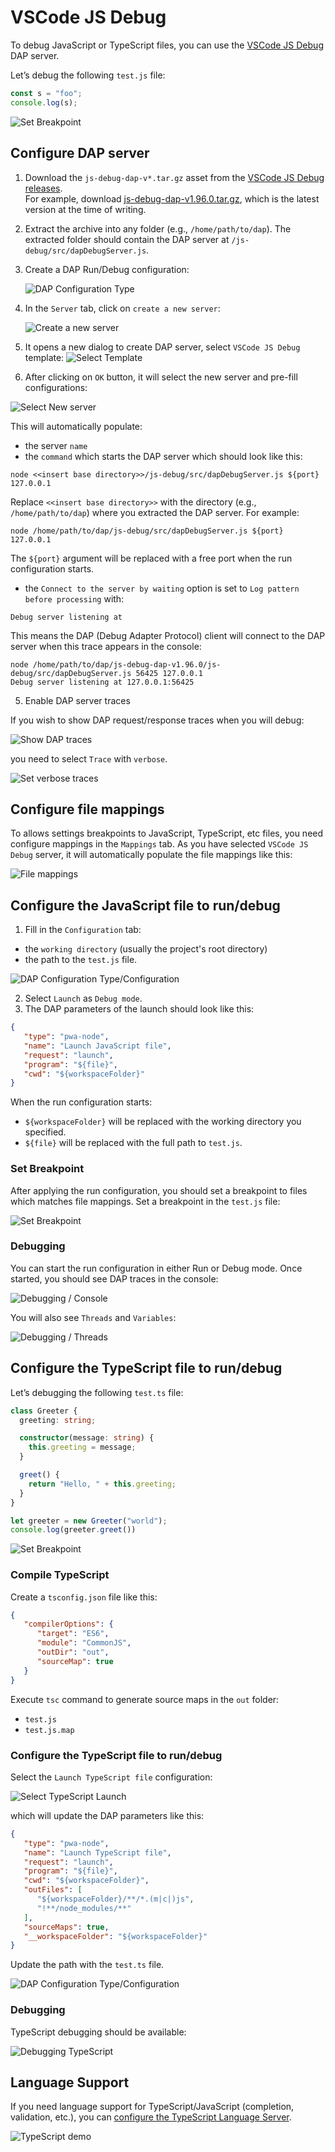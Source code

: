 # VSCode JS Debug

To debug JavaScript or TypeScript files, you can use the [VSCode JS Debug](https://github.com/microsoft/vscode-js-debug) DAP server.

Let’s debug the following `test.js` file:

```js
const s = "foo";
console.log(s);
```

![Set Breakpoint](../images/vscode-js-debug/set_breakpoint.png)

## Configure DAP server

1. Download the `js-debug-dap-v*.tar.gz` asset from the [VSCode JS Debug releases](https://github.com/microsoft/vscode-js-debug/releases).  
   For example, download [js-debug-dap-v1.96.0.tar.gz](https://github.com/microsoft/vscode-js-debug/releases/download/v1.96.0/js-debug-dap-v1.96.0.tar.gz), which is the latest version at the time of writing.

2. Extract the archive into any folder (e.g., `/home/path/to/dap`). The extracted folder should contain the DAP server at `/js-debug/src/dapDebugServer.js`.

3. Create a DAP Run/Debug configuration:

   ![DAP Configuration Type](../images/DAP_config_type.png)

4. In the `Server` tab, click on `create a new server`:

   ![Create a new server](../images/DAP_server_create_link.png)

5. It opens a new dialog to create DAP server, select `VSCode JS Debug` template:
   ![Select Template](../images/vscode-js-debug/select_template.png)

6. After clicking on `OK` button, it will select the new server and pre-fill configurations:

![Select New server](../images/vscode-js-debug/select_new_server.png)

This will automatically populate: 

 * the server `name`
 * the `command` which starts the DAP server which should look like this:

```
node <<insert base directory>>/js-debug/src/dapDebugServer.js ${port} 127.0.0.1
```

Replace `<<insert base directory>>` with the directory  (e.g., `/home/path/to/dap`) where you extracted the DAP server. For example:

```
node /home/path/to/dap/js-debug/src/dapDebugServer.js ${port} 127.0.0.1
```

The `${port}` argument will be replaced with a free port when the run configuration starts.

 * the `Connect to the server by waiting` option is set to `Log pattern before processing` with:

 ```
 Debug server listening at
```

This means the DAP (Debug Adapter Protocol) client will connect to the DAP server when this trace appears in the console:

```
node /home/path/to/dap/js-debug-dap-v1.96.0/js-debug/src/dapDebugServer.js 56425 127.0.0.1
Debug server listening at 127.0.0.1:56425
```

5. Enable DAP server traces

If you wish to show DAP request/response traces when you will debug:

![Show DAP traces](../images/vscode-js-debug/traces_in_console.png)

you need to select `Trace` with `verbose`.

![Set verbose traces](../images/vscode-js-debug/set_traces.png)

## Configure file mappings

To allows settings breakpoints to JavaScript, TypeScript, etc files, you need configure mappings in the `Mappings` tab.
As you have selected `VSCode JS Debug` server, it will automatically populate the file mappings like this:

![File mappings](../images/vscode-js-debug/file_mappings_tab.png)

## Configure the JavaScript file to run/debug

1. Fill in the `Configuration` tab:

- the `working directory` (usually the project's root directory) 
- the path to the `test.js` file.

![DAP Configuration Type/Configuration](../images/vscode-js-debug/configuration_tab.png)

2. Select `Launch` as `Debug mode`.
3. The DAP parameters of the launch should look like this:

```json
{
   "type": "pwa-node",
   "name": "Launch JavaScript file",
   "request": "launch",
   "program": "${file}",
   "cwd": "${workspaceFolder}"
}
```

When the run configuration starts:

- `${workspaceFolder}` will be replaced with the working directory you specified.
- `${file}` will be replaced with the full path to `test.js`.

### Set Breakpoint

After applying the run configuration, you should set a breakpoint to files which matches file mappings.
Set a breakpoint in the `test.js` file:

![Set Breakpoint](../images/vscode-js-debug/set_breakpoint.png)

### Debugging

You can start the run configuration in either Run or Debug mode. Once started, you should see DAP traces in the console:

![Debugging / Console](../images/vscode-js-debug/debug_console_tab.png)

You will also see `Threads` and `Variables`:

![Debugging / Threads](../images/vscode-js-debug/debug_threads_tab.png)

## Configure the TypeScript file to run/debug

Let’s debugging the following `test.ts` file:

```ts
class Greeter {
  greeting: string;

  constructor(message: string) {
    this.greeting = message;
  }

  greet() {
    return "Hello, " + this.greeting;
  }
}

let greeter = new Greeter("world");
console.log(greeter.greet())
```

![Set Breakpoint](../images/vscode-js-debug/set_breakpoint_ts.png)

### Compile TypeScript

Create a `tsconfig.json` file like this:

```json
{
   "compilerOptions": {
      "target": "ES6",
      "module": "CommonJS",
      "outDir": "out",
      "sourceMap": true
   }
}
```

Execute `tsc` command to generate source maps in the `out` folder:

 * `test.js`
 * `test.js.map`

### Configure the TypeScript file to run/debug

Select the `Launch TypeScript file` configuration:

![Select TypeScript Launch](../images/vscode-js-debug/select_typescript_launch.png)

which will update the DAP parameters like this:

```json
{
   "type": "pwa-node",
   "name": "Launch TypeScript file",
   "request": "launch",
   "program": "${file}",
   "cwd": "${workspaceFolder}",
   "outFiles": [
      "${workspaceFolder}/**/*.(m|c|)js",
      "!**/node_modules/**"
   ],
   "sourceMaps": true,
   "__workspaceFolder": "${workspaceFolder}"
}
```

Update the path with the `test.ts` file. 

![DAP Configuration Type/Configuration](../images/vscode-js-debug/configuration_ts_tab.png)

### Debugging

TypeScript debugging should be available:

![Debugging TypeScript](../images/vscode-js-debug/debug_ts.png)

## Language Support

If you need language support for TypeScript/JavaScript (completion, validation, etc.), you can [configure the TypeScript Language Server](../../user-defined-ls/typescript-language-server.md).

![TypeScript demo](../../images/user-defined-ls/typescript-language-server/demo_ls.gif)